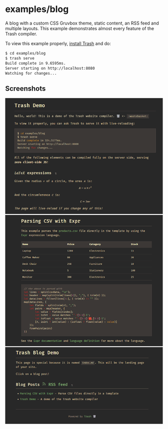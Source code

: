 # examples/blog

A blog with a custom CSS Gruvbox theme, static content, an RSS feed and multiple layouts. This example demonstrates almost every feature of the Trash compiler.

To view this example properly, [install Trash](/README.md) and do:

```console
$ cd examples/blog
$ trash serve
Build complete in 9.6595ms.
Server starting on http://localhost:8080
Watching for changes...
```

## Screenshots

![blog example screenshot 1](./screenshot-1.png)
![blog example screenshot 2](./screenshot-2.png)
![blog example screenshot 3](./screenshot-3.png)

